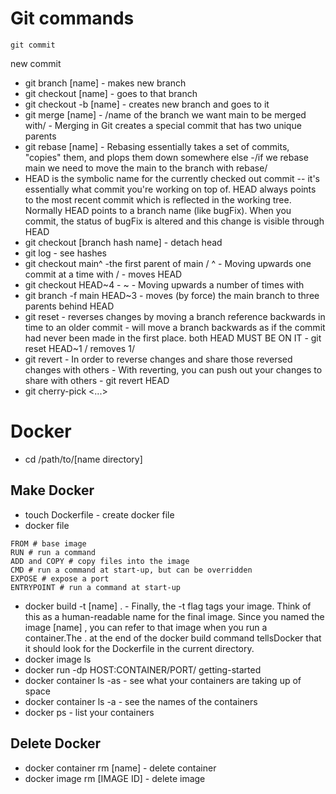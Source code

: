 # Git commands
```
git commit 
```

new commit
- git branch [name] - makes new branch
- git checkout [name] - goes to that branch
- git checkout -b [name] - creates new branch and goes to it
- git merge [name] - /name of the branch we want main to be merged with/ - Merging in Git creates a special commit that has two unique parents
- git rebase [name] - Rebasing essentially takes a set of commits, "copies" them, and plops them down somewhere else -/if we rebase main we need to move the main to the branch with rebase/
- HEAD is the symbolic name for the currently checked out commit -- it's essentially what commit you're working on top of. HEAD always points to the most recent commit which is reflected in the working tree. Normally HEAD points to a branch name (like bugFix). When you commit, the status of bugFix is altered and this change is visible through HEAD
- git checkout [branch hash name] - detach head
- git log - see hashes
- git checkout main^ -the first parent of main / ^ - Moving upwards one commit at a time with / - moves HEAD
- git checkout HEAD~4 - ~<num> - Moving upwards a number of times with
- git branch -f main HEAD~3 - moves (by force) the main branch to three parents behind HEAD
- git reset - reverses changes by moving a branch reference backwards in time to an older commit - will move a branch backwards as if the commit had never been made in the first place.        both HEAD MUST BE ON IT - git reset HEAD~1 / removes 1/
- git revert - In order to reverse changes and share those reversed changes with others - With reverting, you can push out your changes to share with others - git revert HEAD
- git cherry-pick <Commit1> <Commit2> <...>

# Docker
- cd /path/to/[name directory]

## Make Docker
- touch Dockerfile - create docker file
- docker file
```
FROM # base image
RUN # run a command
ADD and COPY # copy files into the image
CMD # run a command at start-up, but can be overridden
EXPOSE # expose a port
ENTRYPOINT # run a command at start-up
```
- docker build -t [name] . - Finally, the -t flag tags your image. Think of this as a human-readable name for the final image. Since you named the image [name] , you can refer to that image when you run a container.The . at the end of the docker build command tellsDocker that it should look for the Dockerfile in the current directory.
- docker image ls
- docker run -dp HOST:CONTAINER/PORT/  getting-started
- docker container ls -as - see what your containers are taking up of space
-  docker container ls -a - see the names of the containers
- docker ps - list your containers

## Delete Docker
- docker container rm [name] - delete container
- docker image rm [IMAGE ID] - delete image
